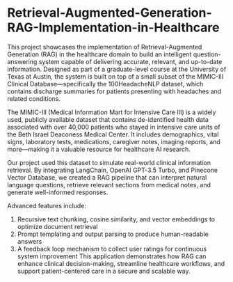 # Retrieval-Augmented-Generation-RAG-Implementation-in-Healthcare
This project showcases the implementation of Retrieval-Augmented Generation (RAG) in the healthcare domain to build an intelligent question-answering system capable of delivering accurate, relevant, and up-to-date information. Designed as part of a graduate-level course at the University of Texas at Austin, the system is built on top of a small subset of the MIMIC-III Clinical Database—specifically the 100HeadacheNLP dataset, which contains discharge summaries for patients presenting with headaches and related conditions.

The MIMIC-III (Medical Information Mart for Intensive Care III) is a widely used, publicly available dataset that contains de-identified health data associated with over 40,000 patients who stayed in intensive care units of the Beth Israel Deaconess Medical Center. It includes demographics, vital signs, laboratory tests, medications, caregiver notes, imaging reports, and more—making it a valuable resource for healthcare AI research.

Our project used this dataset to simulate real-world clinical information retrieval. By integrating LangChain, OpenAI GPT-3.5 Turbo, and Pinecone Vector Database, we created a RAG pipeline that can interpret natural language questions, retrieve relevant sections from medical notes, and generate well-informed responses.

Advanced features include:

1. Recursive text chunking, cosine similarity, and vector embeddings to optimize document retrieval
2. Prompt templating and output parsing to produce human-readable answers
3. A feedback loop mechanism to collect user ratings for continuous system improvement
This application demonstrates how RAG can enhance clinical decision-making, streamline healthcare workflows, and support patient-centered care in a secure and scalable way.
